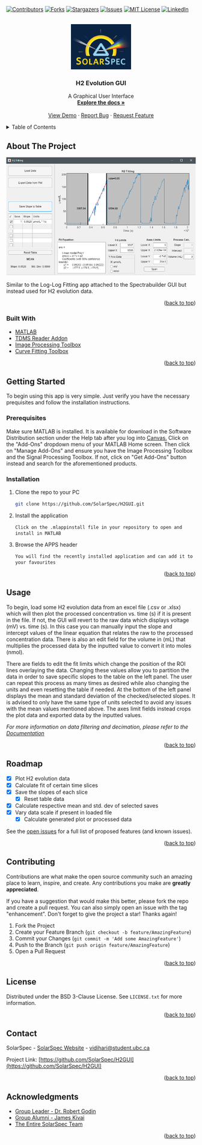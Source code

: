<div id="top"></div>

<!-- PROJECT SHIELDS -->
[![Contributors][contributors-shield]][contributors-url]
[![Forks][forks-shield]][forks-url]
[![Stargazers][stars-shield]][stars-url]
[![Issues][issues-shield]][issues-url]
[![MIT License][license-shield]][license-url]
[![LinkedIn][linkedin-shield]][linkedin-url]



<!-- PROJECT LOGO -->
<br />
<div align="center">
  <a href="https://github.com/SolarSpec/H2GUI">
    <img src="H2_Fitting_resources/logo.png" alt="SolarSpec" width="160" height="120">
  </a>

<h3 align="center">H2 Evolution GUI</h3>

  <p align="center">
    A Graphical User Interface 
    <br />
    <a href="https://github.com/SolarSpec/H2GUI"><strong>Explore the docs »</strong></a>
    <br />
    <br />
    <a href="https://github.com/SolarSpec/H2GUI">View Demo</a>
    ·
    <a href="https://github.com/SolarSpec/H2GUI/issues">Report Bug</a>
    ·
    <a href="https://github.com/SolarSpec/H2GUI/issues">Request Feature</a>
  </p>
</div>



<!-- TABLE OF CONTENTS -->
<details>
  <summary>Table of Contents</summary>
  <ol>
    <li>
      <a href="#about-the-project">About The Project</a>
      <ul>
        <li><a href="#built-with">Built With</a></li>
      </ul>
    </li>
    <li>
      <a href="#getting-started">Getting Started</a>
      <ul>
        <li><a href="#prerequisites">Prerequisites</a></li>
        <li><a href="#installation">Installation</a></li>
      </ul>
    </li>
    <li><a href="#usage">Usage</a></li>
    <li><a href="#roadmap">Roadmap</a></li>
    <li><a href="#contributing">Contributing</a></li>
    <li><a href="#license">License</a></li>
    <li><a href="#contact">Contact</a></li>
    <li><a href="#acknowledgments">Acknowledgments</a></li>
  </ol>
</details>



<!-- ABOUT THE PROJECT -->
## About The Project

[![H2 Screenshot][product-screenshot]](https://solarspec.ok.ubc.ca/)

Similar to the Log-Log Fitting app attached to the Spectrabuilder GUI but instead used for H2 evolution data.

<p align="right">(<a href="#top">back to top</a>)</p>



### Built With

* [MATLAB](https://www.mathworks.com/products/matlab.html)
* [TDMS Reader Addon](https://www.mathworks.com/matlabcentral/fileexchange/30023-tdms-reader)
* [Image Processing Toolbox](https://www.mathworks.com/help/images/)
* [Curve Fitting Toolbox](https://www.mathworks.com/help/curvefit/)

<p align="right">(<a href="#top">back to top</a>)</p>



<!-- GETTING STARTED -->
## Getting Started

To begin using this app is very simple. Just verify you have the necessary prequisites and follow the installation instructions.

### Prerequisites

Make sure MATLAB is installed. It is available for download in the Software Distribution section under the Help tab after you log into [Canvas.](https://canvas.ubc.ca/)
Click on the "Add-Ons" dropdown menu of your MATLAB Home screen. Then click on "Manage Add-Ons" and ensure you have the Image Processing Toolbox and the Signal Processing Toolbox. If not, click on "Get Add-Ons" button instead and search for the aforementioned products.


### Installation

1. Clone the repo to your PC
   ```sh
   git clone https://github.com/SolarSpec/H2GUI.git
   ```
2. Install the application 
   ```
   Click on the .mlappinstall file in your repository to open and install in MATLAB
   ```
3. Browse the APPS header
   ```
   You will find the recently installed application and can add it to your favourites
   ```

<p align="right">(<a href="#top">back to top</a>)</p>



<!-- USAGE EXAMPLES -->
## Usage

To begin, load some H2 evolution data from an excel file (.csv or .xlsx) which will then plot the processed concentration vs. time (s) if it is present in the file. If not, the GUI will revert to the raw data which displays voltage (mV) vs. time (s). In this case you can manually input the slope and intercept values of the linear equation that relates the raw to the processed concentration data. There is also an edit field for the volume in (mL) that multiplies the processed data by the inputted value to convert it into moles (nmol). 

There are fields to edit the fit limits which change the position of the ROI lines overlaying the data. Changing these values allow you to partition the data in order to save specific slopes to the table on the left panel. The user can repeat this process as many times as desired while also changing the units and even resetting the table if needed. At the bottom of the left panel displays the mean and standard deviation of the checked/selected slopes. It is advised to only have the same type of units selected to avoid any issues with the mean values mentioned above. The axes limit fields instead crops the plot data and exported data by the inputted values.

_For more information on data filtering and decimation, please refer to the [Documentation](https://www.mathworks.com/help/signal/ref/decimate.html#d123e21788)_

<p align="right">(<a href="#top">back to top</a>)</p>

<!-- ROADMAP -->
## Roadmap

- [X] Plot H2 evolution data
- [X] Calculate fit of certain time slices
- [X] Save the slopes of each slice
    - [X] Reset table data
- [X] Calculate respective mean and std. dev of selected saves
- [X] Vary data scale if present in loaded file
    - [X] Calculate generated plot or processed data

See the [open issues](https://github.com/SolarSpec/H2GUI/issues) for a full list of proposed features (and known issues).

<p align="right">(<a href="#top">back to top</a>)</p>

<!-- CONTRIBUTING -->
## Contributing

Contributions are what make the open source community such an amazing place to learn, inspire, and create. Any contributions you make are **greatly appreciated**.

If you have a suggestion that would make this better, please fork the repo and create a pull request. You can also simply open an issue with the tag "enhancement".
Don't forget to give the project a star! Thanks again!

1. Fork the Project
2. Create your Feature Branch (`git checkout -b feature/AmazingFeature`)
3. Commit your Changes (`git commit -m 'Add some AmazingFeature'`)
4. Push to the Branch (`git push origin feature/AmazingFeature`)
5. Open a Pull Request

<p align="right">(<a href="#top">back to top</a>)</p>

<!-- LICENSE -->
## License

Distributed under the BSD 3-Clause License. See `LICENSE.txt` for more information.

<p align="right">(<a href="#top">back to top</a>)</p>

<!-- CONTACT -->
## Contact

SolarSpec - [SolarSpec Website](https://solarspec.ok.ubc.ca/) - vidihari@student.ubc.ca

Project Link: [https://github.com/SolarSpec/H2GUI](https://github.com/SolarSpec/H2GUI)

<p align="right">(<a href="#top">back to top</a>)</p>

<!-- ACKNOWLEDGMENTS -->
## Acknowledgments

* [Group Leader - Dr. Robert Godin](https://solarspec.ok.ubc.ca/people/)
* [Group Alumni - James Kivai](https://solarspec.ok.ubc.ca/people/)
* [The Entire SolarSpec Team](https://solarspec.ok.ubc.ca/people/)

<p align="right">(<a href="#top">back to top</a>)</p>

<!-- MARKDOWN LINKS & IMAGES -->
<!-- https://www.markdownguide.org/basic-syntax/#reference-style-links -->
[contributors-shield]: https://img.shields.io/github/contributors/SolarSpec/H2GUI.svg?style=for-the-badge
[contributors-url]: https://github.com/SolarSpec/H2GUI/graphs/contributors
[forks-shield]: https://img.shields.io/github/forks/SolarSpec/H2GUI.svg?style=for-the-badge
[forks-url]: https://github.com/SolarSpec/H2GUI/network/members
[stars-shield]: https://img.shields.io/github/stars/SolarSpec/H2GUI.svg?style=for-the-badge
[stars-url]: https://github.com/SolarSpec/H2GUI/stargazers
[issues-shield]: https://img.shields.io/github/issues/SolarSpec/H2GUI.svg?style=for-the-badge
[issues-url]: https://github.com/SolarSpec/H2GUI/issues
[license-shield]: https://img.shields.io/github/license/SolarSpec/H2GUI.svg?style=for-the-badge
[license-url]: https://github.com/SolarSpec/H2GUI/blob/main/LICENSE.txt
[linkedin-shield]: https://img.shields.io/badge/-LinkedIn-black.svg?style=for-the-badge&logo=linkedin&colorB=555
[linkedin-url]: https://linkedin.com/in/haris-vidimlic-06730019b/
[product-screenshot]: H2_Fitting_resources/Screenshot.png
